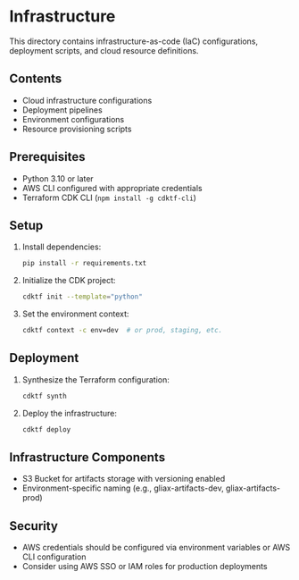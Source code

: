 # Infrastructure

This directory contains infrastructure-as-code (IaC) configurations, deployment scripts, and cloud resource definitions.

## Contents

- Cloud infrastructure configurations
- Deployment pipelines
- Environment configurations
- Resource provisioning scripts

## Prerequisites

- Python 3.10 or later
- AWS CLI configured with appropriate credentials
- Terraform CDK CLI (`npm install -g cdktf-cli`)

## Setup

1. Install dependencies:
   ```bash
   pip install -r requirements.txt
   ```

2. Initialize the CDK project:
   ```bash
   cdktf init --template="python"
   ```

3. Set the environment context:
   ```bash
   cdktf context -c env=dev  # or prod, staging, etc.
   ```

## Deployment

1. Synthesize the Terraform configuration:
   ```bash
   cdktf synth
   ```

2. Deploy the infrastructure:
   ```bash
   cdktf deploy
   ```

## Infrastructure Components

- S3 Bucket for artifacts storage with versioning enabled
- Environment-specific naming (e.g., gliax-artifacts-dev, gliax-artifacts-prod)

## Security

- AWS credentials should be configured via environment variables or AWS CLI configuration
- Consider using AWS SSO or IAM roles for production deployments 